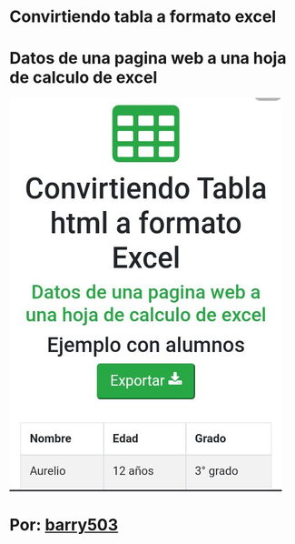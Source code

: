 # Convirtiendo tabla a formato excel


# Datos de una pagina web a una hoja de calculo de excel

![De pagina web a excel](img/thumb.jpg)

# Por: [barry503](https://github/barry503)